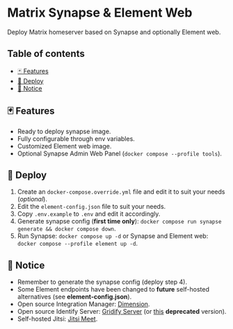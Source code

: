 # Matrix Synapse & Element Web

Deploy Matrix homeserver based on Synapse and optionally Element web.

## Table of contents

- [🃏 Features](#-features)
- [🚀 Deploy](#-deploy)
- [📜 Notice](#-notice)

## 🃏 Features

- Ready to deploy synapse image.
- Fully configurable through env variables.
- Customized Element web image.
- Optional Synapse Admin Web Panel (`docker compose --profile tools`).

## 🚀 Deploy

1. Create an `docker-compose.override.yml` file and edit it to suit your needs (*optional*).
2. Edit the `element-config.json` file to suit your needs.
3. Copy `.env.example` to `.env` and edit it accordingly.
4. Generate synapse config (**first time only**): `docker compose run synapse generate && docker compose down`.
5. Run Synapse: `docker compose up -d` or Synapse and Element web: `docker compose --profile element up -d`.

## 📜 Notice

- Remember to generate the synapse config (deploy step 4).
- Some Element endpoints have been changed to **future** self-hosted alternatives (see **element-config.json**).
- Open source Integration Manager: [Dimension](https://github.com/turt2live/matrix-dimension).
- Open source Identify Server: [Gridify Server](https://gitlab.com/kamax-io/software/gridify/server) (or [this](https://github.com/kamax-matrix/mxisd) **deprecated** version).
- Self-hosted Jitsi: [Jitsi Meet](https://github.com/jitsi/jitsi-meet).
